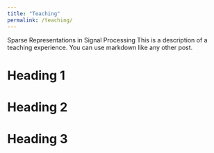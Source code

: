 ```yaml
---
title: "Teaching"
permalink: /teaching/
---
```


Sparse Representations in Signal Processing
This is a description of a teaching experience. You can use markdown like any other post.

Heading 1
======

Heading 2
======

Heading 3
======
